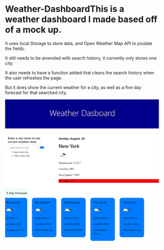 # Weather-DashboardThis is a weather dashboard I made based off of a mock up.
It uses local Storage to store data, and Open Weather Map API to poulate the fields.

It still needs to be amended with seacrh history, it currently only stores one city.

It also needs to have a function added that clears the search history when the user refreshes the page.

But it does show the current weather for a city, as well as a five day forecast for that searched city.

![sreenshot of webpage featuring current weather data , a 5 day forecast, and a search bar](assets/Screenshot%20of%20webpage.png)
